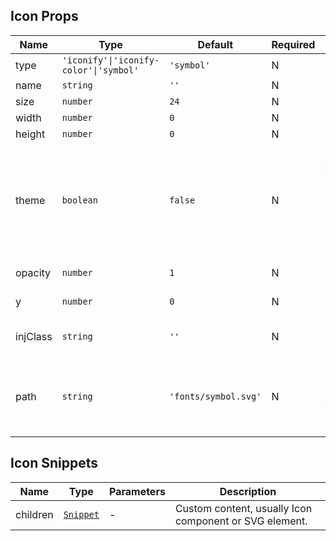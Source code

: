 ## Icon Props

| Name     | Type                                   | Default              | Required | Description                                                                            |
| -------- | -------------------------------------- | -------------------- | -------- | -------------------------------------------------------------------------------------- |
| type     | `'iconify'\|'iconify-color'\|'symbol'` | `'symbol'`           | N        | Icon type.                                                                             |
| name     | `string`                               | `''`                 | N        | Icon name.                                                                             |
| size     | `number`                               | `24`                 | N        | Icon size.                                                                             |
| width    | `number`                               | `0`                  | N        | Icon width.                                                                            |
| height   | `number`                               | `0`                  | N        | Icon height.                                                                           |
| theme    | `boolean`                              | `false`              | N        | Whether to follow theme color (light/dark mode), invalid when type is `iconify-color`. |
| opacity  | `number`                               | `1`                  | N        | Icon opacity.                                                                          |
| y        | `number`                               | `0`                  | N        | Vertical offset.                                                                       |
| injClass | `string`                               | `''`                 | N        | Injected CSS class name.                                                               |
| path     | `string`                               | `'fonts/symbol.svg'` | N        | Project path for symbol.svg file, valid when type is `symbol`.                          |

## Icon Snippets

| Name     | Type                                                                | Parameters | Description                                            |
| -------- | ------------------------------------------------------------------- | ---------- | ------------------------------------------------------ |
| children | [`Snippet`](https://svelte.dev/docs/svelte/snippet#Typing-snippets) | -          | Custom content, usually Icon component or SVG element. |
